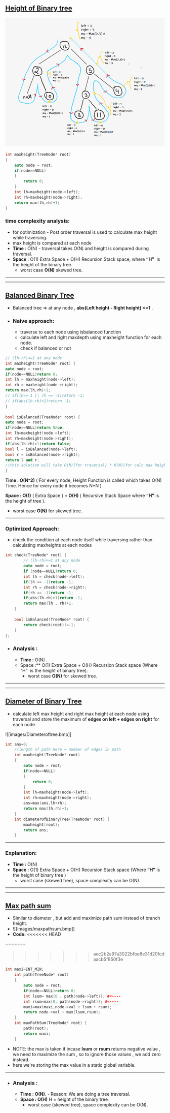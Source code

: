 
## [Height of Binary tree]()

![](images/heightoftree.bmp)
```c++
int maxheight(TreeNode* root)
{
	auto node = root;
	if(node==NULL)
	{
		return 0;
	}
	int lh=maxheight(node->left);
	int rh=maxheight(node->right);
	return max(lh,rh)+1;
}
```
### time complexity analysis:
- for optimization - Post order traversal is used to calculate max height while traversing.
- max height is compared at each node
- **Time** : O(N)  - traversal takes O(N) and height is compared during traversal.
- **Space** : O(1) Extra Space + O(H) Recursion Stack space, where **“H”**  is the height of the binary tree.
	- worst case **O(N)** skewed tree.
---




---
## [Balanced Binary Tree](https://leetcode.com/problems/balanced-binary-tree/)
- Balanced tree => at any node , **abs(Left height - Right height) <=1** .

- ### Naive approach:
	- traverse to each node using isbalanced function
	- calculate left and right maxdepth using maxheight function for each node.
	- check if balanced or not
```c++
// (lh-rh)<=1 at any node
int maxheight(TreeNode* root) {
auto node = root;
if(node==NULL)return 0;
int lh = maxheight(node->left);
int rh = maxheight(node->right);
return max(lh,rh)+1;
// if(lh==-1 || rh == -1)return -1;
// if(abs(lh-rh)>1)return -1;
}

bool isBalanced(TreeNode* root) {
auto node = root;
if(node==NULL)return true;
int lh=maxheight(node->left);
int rh=maxheight(node->right);
if(abs(lh-rh)>1)return false;
bool l = isBalanced(node->left);
bool r = isBalanced(node->right);
return l and r;
//this solution will take O(N){for traversal} * O(N){for calc max height of a subtree}
}
```
**Time : O(N^2)** ( For every node, Height Function is called which takes O(N) Time. Hence for every node it becomes N*N ) 

**Space : O(1)** ( Extra Space ) **+ O(H)** ( Recursive Stack Space where **“H”** is the height of tree ).
- worst case **O(N)** for skewed tree.

---

### Optimized Approach:
- check the condition at each node itself while traversing rather than calculating maxheights at each nodes
```c++
int check(TreeNode* root) {
        // (lh-rh)<=1 at any node
        auto node = root;
        if (node==NULL)return 0;
        int lh = check(node->left);
        if(lh == -1)return -1;
        int rh = check(node->right);
        if(rh == -1)return -1;
        if(abs(lh-rh)>1)return -1;
        return max(lh , rh)+1;
    }

    bool isBalanced(TreeNode* root) {
        return check(root)!=-1;
    }
};
```
- ### Analysis :
	- **Time :** O(N) .
	- Space :** O(1) Extra Space + O(H) Recursion Stack space (Where “H”  is the height of binary tree).
		-  worst case  **O(N)** for skewed tree.

---
---
## [ Diameter of Binary Tree](https://leetcode.com/problems/diameter-of-binary-tree/)
- calculate left max height and right max height at each node using traversal and store the maximum of  **edges on left + edges on right** for each node.

![[images/Diameteroftree.bmp]]
```c++
int ans=0;
    //length of path here = number of edges in path
    int maxheight(TreeNode* root)
    {
        auto node = root;
        if(node==NULL)
        {
            return 0;
        }
        int lh=maxheight(node->left);
        int rh=maxheight(node->right);
        ans=max(ans,lh+rh);
        return max(lh,rh)+1;
    }
    int diameterOfBinaryTree(TreeNode* root) {
        maxheight(root);
        return ans;
    }
```
---
### Explanation:
- **Time :** O(N) 
- **Space :** O(1) Extra Space + O(H) Recursion Stack space (Where **“H”** is the height of binary tree )
	-  worst case (skewed tree), space complexity can be O(N).
---
---
## [Max path sum](https://leetcode.com/problems/binary-tree-maximum-path-sum/)
- Similar to diameter , but add and maximize path sum instead of branch height.
- ![[images/maxpathsum.bmp]]
- **Code:**
<<<<<<< HEAD

=======
>>>>>>> aec2b2a97a3022bfbe8e31d20fcdaacb5f850f3e
```c++
int maxi=INT_MIN;
    int path(TreeNode* root)
    {
        auto node = root;
        if(node==NULL)return 0;
        int lsum= max(0 , path(node->left)); #<----
        int rsum=max(0, path(node->right)); #<----
        maxi=max(maxi,node->val + lsum + rsum);
        return node->val + max(lsum,rsum);
    }
    int maxPathSum(TreeNode* root) {
        path(root);
        return maxi;
    }
```
- NOTE: the max is taken if incase **lsum** or **rsum** returns negative value , we need to maximize the sum , so to ignore those values , we add zero instead.
- here we're storing the max value in a static global variable.
---
- ### Analysis :
	- **Time : O(N)**.
			- Reason: We are doing a tree traversal.
	- **Space : O(H)** H = height of the binary tree
		-  worst case (skewed tree), space complexity can be O(N).

